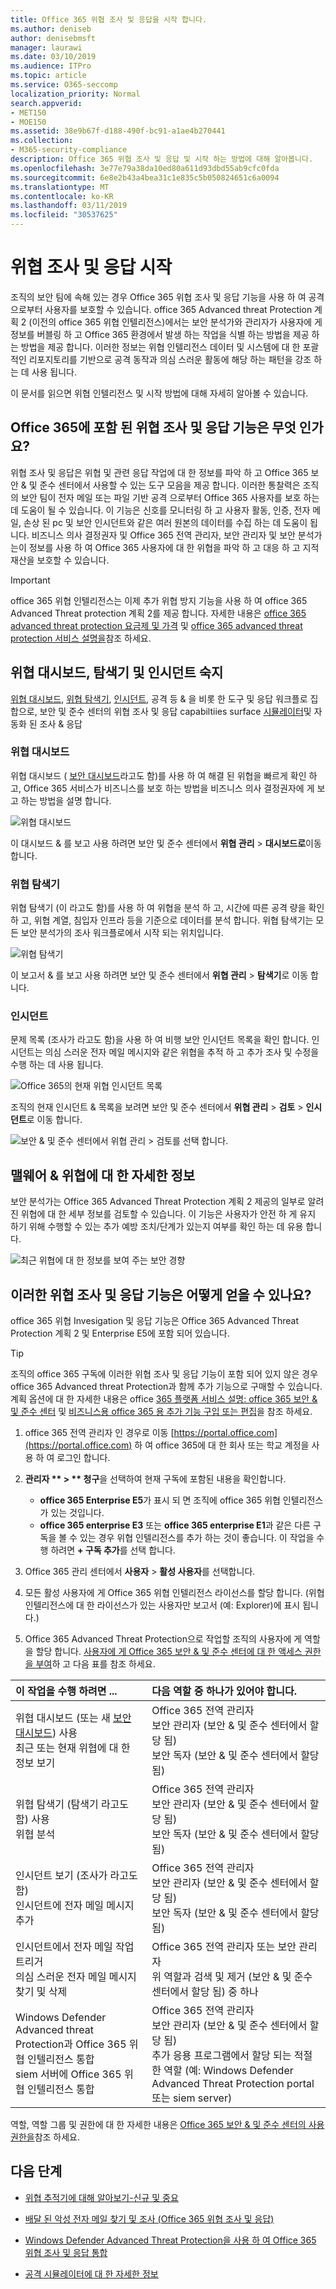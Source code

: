 ```yaml
---
title: Office 365 위협 조사 및 응답을 시작 합니다.
ms.author: deniseb
author: denisebmsft
manager: laurawi
ms.date: 03/10/2019
ms.audience: ITPro
ms.topic: article
ms.service: O365-seccomp
localization_priority: Normal
search.appverid:
- MET150
- MOE150
ms.assetid: 38e9b67f-d188-490f-bc91-a1ae4b270441
ms.collection:
- M365-security-compliance
description: Office 365 위협 조사 및 응답 및 시작 하는 방법에 대해 알아봅니다.
ms.openlocfilehash: 3e77e79a38da10ed80a611d93dbd55ab9cfc0fda
ms.sourcegitcommit: 6e8e2b43a4bea31c1e835c5b050824651c6a0094
ms.translationtype: MT
ms.contentlocale: ko-KR
ms.lasthandoff: 03/11/2019
ms.locfileid: "30537625"
---
```

# <a name="get-started-with-threat-investigation-and-response"></a>위협 조사 및 응답 시작 

조직의 보안 팀에 속해 있는 경우 Office 365 위협 조사 및 응답 기능을 사용 하 여 공격 으로부터 사용자를 보호할 수 있습니다. office 365 Advanced threat Protection 계획 2 (이전의 office 365 위협 인텔리전스)에서는 보안 분석가와 관리자가 사용자에 게 정보를 버블링 하 고 Office 365 환경에서 발생 하는 작업을 식별 하는 방법을 제공 하는 방법을 제공 합니다. 이러한 정보는 위협 인텔리전스 데이터 및 시스템에 대 한 포괄적인 리포지토리를 기반으로 공격 동작과 의심 스러운 활동에 해당 하는 패턴을 강조 하는 데 사용 됩니다.
  
이 문서를 읽으면 위협 인텔리전스 및 시작 방법에 대해 자세히 알아볼 수 있습니다.
  
## <a name="what-are-the-threat-investigation-and-response-capabilities-included-in-office-365"></a>Office 365에 포함 된 위협 조사 및 응답 기능은 무엇 인가요?

위협 조사 및 응답은 위협 및 관련 응답 작업에 대 한 정보를 파악 하 고 Office 365 보안 &amp; 및 준수 센터에서 사용할 수 있는 도구 모음을 제공 합니다. 이러한 통찰력은 조직의 보안 팀이 전자 메일 또는 파일 기반 공격 으로부터 Office 365 사용자를 보호 하는 데 도움이 될 수 있습니다. 이 기능은 신호를 모니터링 하 고 사용자 활동, 인증, 전자 메일, 손상 된 pc 및 보안 인시던트와 같은 여러 원본의 데이터를 수집 하는 데 도움이 됩니다. 비즈니스 의사 결정권자 및 Office 365 전역 관리자, 보안 관리자 및 보안 분석가는이 정보를 사용 하 여 Office 365 사용자에 대 한 위협을 파악 하 고 대응 하 고 지적 재산을 보호할 수 있습니다.

> [!IMPORTANT]
> office 365 위협 인텔리전스는 이제 추가 위협 방지 기능을 사용 하 여 office 365 Advanced Threat protection 계획 2를 제공 합니다. 자세한 내용은 [office 365 advanced threat protection 요금제 및 가격](https://products.office.com/exchange/advance-threat-protection) 및 [office 365 advanced threat protection 서비스 설명을](https://docs.microsoft.com/office365/servicedescriptions/office-365-advanced-threat-protection-service-description)참조 하세요.
  
## <a name="get-acquainted-with-the-threat-dashboard-explorer-and-incidents"></a>위협 대시보드, 탐색기 및 인시던트 숙지

[위협 대시보드](get-started-with-ti.md#dashboard), [위협 탐색기](get-started-with-ti.md#explorer), [인시던트](get-started-with-ti.md#incidents), 공격 등 &amp; 을 비롯 한 도구 및 응답 워크플로 집합으로, 보안 및 준수 센터의 위협 조사 및 응답 capabiltiies surface [ 시뮬레이터](attack-simulator.md)및 자동화 된 조사 & 응답
  
### <a name="threat-dashboard"></a>위협 대시보드

위협 대시보드 ( [보안 대시보드](security-dashboard.md)라고도 함)를 사용 하 여 해결 된 위협을 빠르게 확인 하 고, Office 365 서비스가 비즈니스를 보호 하는 방법을 비즈니스 의사 결정권자에 게 보고 하는 방법을 설명 합니다.
  
![위협 대시보드](media/ce013a31-3f80-4d09-bb95-bfb7623b8bc4.png)
  
이 대시보드 &amp; 를 보고 사용 하려면 보안 및 준수 센터에서 **위협 관리** \> **대시보드로**이동 합니다.
  
### <a name="threat-explorer"></a>위협 탐색기

위협 탐색기 (이 라고도 함)를 사용 하 여 위협을 분석 하 고, 시간에 따른 공격 량을 확인 하 고, 위협 계열, 침입자 인프라 등을 기준으로 데이터를 분석 합니다. 위협 탐색기는 모든 보안 분석가의 조사 워크플로에서 시작 되는 위치입니다.
  
![위협 탐색기](media/7a7cecee-17f0-4134-bcb8-7cee3f3c3890.png)
  
이 보고서 &amp; 를 보고 사용 하려면 보안 및 준수 센터에서 **위협 관리** \> **탐색기**로 이동 합니다.
  
 ### <a name="incidents"></a>인시던트

문제 목록 (조사가 라고도 함)을 사용 하 여 비행 보안 인시던트 목록을 확인 합니다. 인시던트는 의심 스러운 전자 메일 메시지와 같은 위협을 추적 하 고 추가 조사 및 수정을 수행 하는 데 사용 됩니다.
  
![Office 365의 현재 위협 인시던트 목록](media/acadd4c7-d2de-4146-aeb8-90cfad805a9c.png)
  
조직의 현재 인시던트 &amp; 목록을 보려면 보안 및 준수 센터에서 **위협 관리** \> **검토** \> **인시던트**로 이동 합니다.
  
![보안 &amp; 및 준수 센터에서 위협 관리 \> 검토를 선택 합니다.](media/e0f46454-fa38-40f0-a120-b595614d1d22.png)
  
## <a name="learn-more-about-malware-amp-threats"></a>맬웨어 &amp; 위협에 대 한 자세한 정보

보안 분석가는 Office 365 Advanced Threat Protection 계획 2 제공의 일부로 알려진 위협에 대 한 세부 정보를 검토할 수 있습니다. 이 기능은 사용자가 안전 하 게 유지 하기 위해 수행할 수 있는 추가 예방 조치/단계가 있는지 여부를 확인 하는 데 유용 합니다.
  
![최근 위협에 대 한 정보를 보여 주는 보안 경향](media/11e7d40d-139b-4c56-8d52-c091c8654151.png) 
  
## <a name="how-do-we-get-these-threat-investigation-and-response-capabilities"></a>이러한 위협 조사 및 응답 기능은 어떻게 얻을 수 있나요?

office 365 위협 Invesigation 및 응답 기능은 Office 365 Advanced Threat Protection 계획 2 및 Enterprise E5에 포함 되어 있습니다. 

> [!TIP]
> 조직의 office 365 구독에 이러한 위협 조사 및 응답 기능이 포함 되어 있지 않은 경우 office 365 Advanced threat Protection과 함께 추가 기능으로 구매할 수 있습니다. 계획 옵션에 대 한 자세한 내용은 office [365 플랫폼 서비스 설명: office 365 보안 &amp; 및 준수 센터](https://docs.microsoft.com/office365/servicedescriptions/office-365-platform-service-description/office-365-securitycompliance-center) 및 [비즈니스용 office 365 용 추가 기능 구입 또는 편집](https://docs.microsoft.com/office365/admin/subscriptions-and-billing/buy-or-edit-an-add-on)을 참조 하세요.
  
1. office 365 전역 관리자 인 경우로 이동 [https://portal.office.com](https://portal.office.com) 하 여 office 365에 대 한 회사 또는 학교 계정을 사용 하 여 로그인 합니다. 
    
2. **관리자 ** \> ** 청구**을 선택하여 현재 구독에 포함된 내용을 확인합니다. 
    - **office 365 Enterprise E5**가 표시 되 면 조직에 office 365 위협 인텔리전스가 있는 것입니다. 
    - **office 365 enterprise E3** 또는 **office 365 enterprise E1**과 같은 다른 구독을 볼 수 있는 경우 위협 인텔리전스를 추가 하는 것이 좋습니다. 이 작업을 수행 하려면 **+ 구독 추가**를 선택 합니다.
    
3. Office 365 관리 센터에서 **사용자** \> **활성 사용자**를 선택합니다.
    
5. 모든 활성 사용자에 게 Office 365 위협 인텔리전스 라이선스를 할당 합니다. (위협 인텔리전스에 대 한 라이선스가 있는 사용자만 보고서 (예: Explorer)에 표시 됩니다.)
    
6. Office 365 Advanced Threat Protection으로 작업할 조직의 사용자에 게 역할을 할당 합니다. [사용자에 게 Office 365 보안 &amp; 및 준수 센터에 대 한 액세스 권한을 부여](grant-access-to-the-security-and-compliance-center.md)하 고 다음 표를 참조 하세요.<br/>

  |**이 작업을 수행 하려면 ...** <br/> |**다음 역할 중 하나가 있어야 합니다.** <br/> |  
  |:-----|:-----|
  |위협 대시보드 (또는 새 [보안 대시보드](security-dashboard.md)) 사용<br/> 최근 또는 현재 위협에 대 한 정보 보기  <br/> |Office 365 전역 관리자  <br/> 보안 관리자 (보안 &amp; 및 준수 센터에서 할당 됨)  <br/> 보안 독자 (보안 &amp; 및 준수 센터에서 할당 됨)  <br/> |
  |위협 탐색기 (탐색기 라고도 함) 사용  <br/> 위협 분석  <br/> |Office 365 전역 관리자  <br/> 보안 관리자 (보안 &amp; 및 준수 센터에서 할당 됨)  <br/> 보안 독자 (보안 &amp; 및 준수 센터에서 할당 됨)  <br/> |
  |인시던트 보기 (조사가 라고도 함) <br/> 인시던트에 전자 메일 메시지 추가  <br/> |Office 365 전역 관리자  <br/> 보안 관리자 (보안 &amp; 및 준수 센터에서 할당 됨)  <br/> 보안 독자 (보안 &amp; 및 준수 센터에서 할당 됨)  <br/> |
  |인시던트에서 전자 메일 작업 트리거  <br/> 의심 스러운 전자 메일 메시지 찾기 및 삭제  <br/> |Office 365 전역 관리자 또는 보안 관리자  <br/> 위 역할과 검색 및 제거 (보안 &amp; 및 준수 센터에서 할당 됨) 중 하나  <br/> |
  |Windows Defender Advanced threat Protection과 Office 365 위협 인텔리전스 통합  <br/> siem 서버에 Office 365 위협 인텔리전스 통합  <br/> |Office 365 전역 관리자  <br/> 보안 관리자 (보안 &amp; 및 준수 센터에서 할당 됨)  <br/> 추가 응용 프로그램에서 할당 되는 적절 한 역할 (예: Windows Defender Advanced Threat Protection portal 또는 siem server)  <br/> |
   
역할, 역할 그룹 및 권한에 대 한 자세한 내용은 [Office 365 보안 &amp; 및 준수 센터의 사용 권한을](permissions-in-the-security-and-compliance-center.md)참조 하세요.
    
## <a name="next-steps"></a>다음 단계

- [위협 추적기에 대해 알아보기-신규 및 중요](threat-trackers.md)
    
- [배달 된 악성 전자 메일 찾기 및 조사 (Office 365 위협 조사 및 응답)](investigate-malicious-email-that-was-delivered.md)
    
- [Windows Defender Advanced Threat Protection을 사용 하 여 Office 365 위협 조사 및 응답 통합](integrate-office-365-ti-with-wdatp.md)
    
- [공격 시뮬레이터에 대 한 자세한 정보](attack-simulator.md)
  

